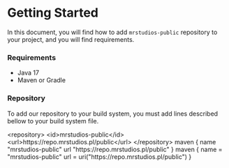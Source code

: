 # Getting Started
In this document, you will find how to add `mrstudios-public` repository to your project, and you will find requirements.

### Requirements
- Java 17
- Maven or Gradle

### Repository
To add our repository to your build system, you must add lines described bellow to your build system file.

<tabs group="build-systems">

<tab title="Maven" group-key="maven">
    <code-block lang="xml">
        &#x3C;repository&#x3E;
            &#x3C;id&#x3E;mrstudios-public&#x3C;/id&#x3E;
            &#x3C;url&#x3E;https://repo.mrstudios.pl/public&#x3C;/url&#x3E;
        &#x3C;/repository&#x3E;
    </code-block>
</tab>

<tab title="Gradle (Groovy)" group-key="gradle-groovy">
    <code-block lang="groovy">
        maven {
            name "mrstudios-public"
            url "https://repo.mrstudios.pl/public"
        }
    </code-block>
</tab>

<tab title="Gradle (Kotlin)" group-key="gradle-kotlin">
    <code-block lang="kotlin">
        maven {
            name = "mrstudios-public"
            url = uri("https://repo.mrstudios.pl/public")
        }
    </code-block>
</tab>

</tabs>